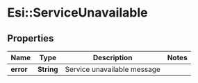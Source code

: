# Esi::ServiceUnavailable

## Properties
Name | Type | Description | Notes
------------ | ------------- | ------------- | -------------
**error** | **String** | Service unavailable message | 


